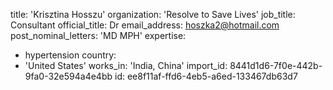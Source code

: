title: 'Krisztina Hosszu'
organization: 'Resolve to Save Lives'
job_title: Consultant
official_title: Dr
email_address: hoszka2@hotmail.com
post_nominal_letters: 'MD MPH'
expertise:
  - hypertension
country:
  - 'United States'
works_in: 'India, China'
import_id: 8441d1d6-7f0e-442b-9fa0-32e594a4e4bb
id: ee8f11af-ffd6-4eb5-a6ed-133467db63d7
